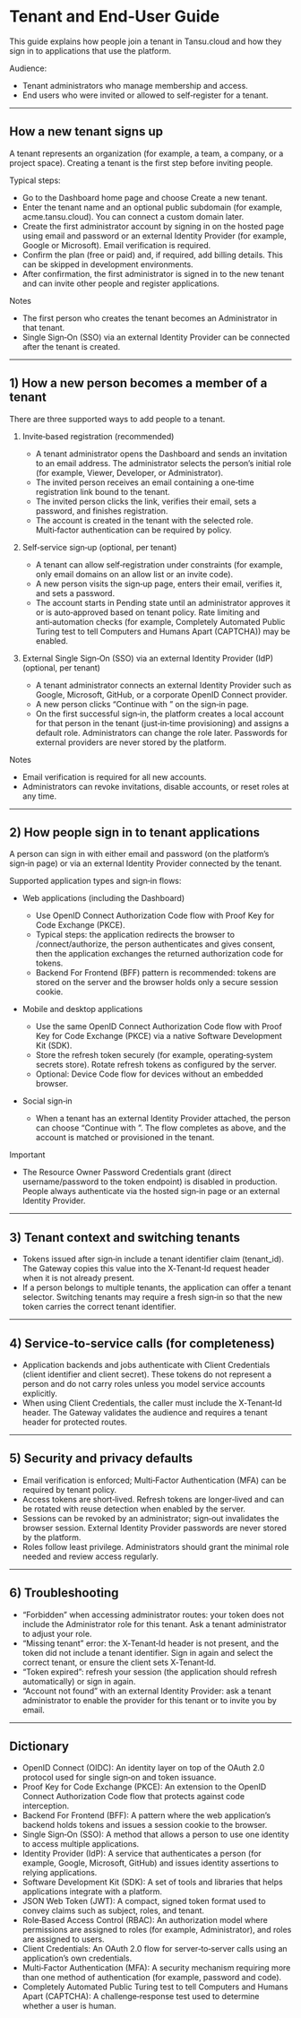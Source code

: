 ﻿# Tenant and End‑User Guide

This guide explains how people join a tenant in Tansu.cloud and how they sign in to applications that use the platform.

Audience:
- Tenant administrators who manage membership and access.
- End users who were invited or allowed to self‑register for a tenant.

---

## How a new tenant signs up

A tenant represents an organization (for example, a team, a company, or a project space). Creating a tenant is the first step before inviting people.

Typical steps:
- Go to the Dashboard home page and choose Create a new tenant.
- Enter the tenant name and an optional public subdomain (for example, acme.tansu.cloud). You can connect a custom domain later.
- Create the first administrator account by signing in on the hosted page using email and password or an external Identity Provider (for example, Google or Microsoft). Email verification is required.
- Confirm the plan (free or paid) and, if required, add billing details. This can be skipped in development environments.
- After confirmation, the first administrator is signed in to the new tenant and can invite other people and register applications.

Notes
- The first person who creates the tenant becomes an Administrator in that tenant.
- Single Sign‑On (SSO) via an external Identity Provider can be connected after the tenant is created.

---

## 1) How a new person becomes a member of a tenant

There are three supported ways to add people to a tenant.

1. Invite‑based registration (recommended)
   - A tenant administrator opens the Dashboard and sends an invitation to an email address. The administrator selects the person’s initial role (for example, Viewer, Developer, or Administrator).
   - The invited person receives an email containing a one‑time registration link bound to the tenant.
   - The invited person clicks the link, verifies their email, sets a password, and finishes registration.
   - The account is created in the tenant with the selected role. Multi‑factor authentication can be required by policy.

2. Self‑service sign‑up (optional, per tenant)
   - A tenant can allow self‑registration under constraints (for example, only email domains on an allow list or an invite code).
   - A new person visits the sign‑up page, enters their email, verifies it, and sets a password.
   - The account starts in Pending state until an administrator approves it or is auto‑approved based on tenant policy. Rate limiting and anti‑automation checks (for example, Completely Automated Public Turing test to tell Computers and Humans Apart (CAPTCHA)) may be enabled.

3. External Single Sign‑On (SSO) via an external Identity Provider (IdP) (optional, per tenant)
   - A tenant administrator connects an external Identity Provider such as Google, Microsoft, GitHub, or a corporate OpenID Connect provider.
   - A new person clicks “Continue with <provider>” on the sign‑in page.
   - On the first successful sign‑in, the platform creates a local account for that person in the tenant (just‑in‑time provisioning) and assigns a default role. Administrators can change the role later. Passwords for external providers are never stored by the platform.

Notes
- Email verification is required for all new accounts.
- Administrators can revoke invitations, disable accounts, or reset roles at any time.

---

## 2) How people sign in to tenant applications

A person can sign in with either email and password (on the platform’s sign‑in page) or via an external Identity Provider connected by the tenant.

Supported application types and sign‑in flows:

- Web applications (including the Dashboard)
  - Use OpenID Connect Authorization Code flow with Proof Key for Code Exchange (PKCE).
  - Typical steps: the application redirects the browser to /connect/authorize, the person authenticates and gives consent, then the application exchanges the returned authorization code for tokens.
  - Backend For Frontend (BFF) pattern is recommended: tokens are stored on the server and the browser holds only a secure session cookie.

- Mobile and desktop applications
  - Use the same OpenID Connect Authorization Code flow with Proof Key for Code Exchange (PKCE) via a native Software Development Kit (SDK).
  - Store the refresh token securely (for example, operating‑system secrets store). Rotate refresh tokens as configured by the server.
  - Optional: Device Code flow for devices without an embedded browser.

- Social sign‑in
  - When a tenant has an external Identity Provider attached, the person can choose “Continue with <provider>”. The flow completes as above, and the account is matched or provisioned in the tenant.

Important
- The Resource Owner Password Credentials grant (direct username/password to the token endpoint) is disabled in production. People always authenticate via the hosted sign‑in page or an external Identity Provider.

---

## 3) Tenant context and switching tenants

- Tokens issued after sign‑in include a tenant identifier claim (tenant_id). The Gateway copies this value into the X‑Tenant‑Id request header when it is not already present.
- If a person belongs to multiple tenants, the application can offer a tenant selector. Switching tenants may require a fresh sign‑in so that the new token carries the correct tenant identifier.

---

## 4) Service‑to‑service calls (for completeness)

- Application backends and jobs authenticate with Client Credentials (client identifier and client secret). These tokens do not represent a person and do not carry roles unless you model service accounts explicitly.
- When using Client Credentials, the caller must include the X‑Tenant‑Id header. The Gateway validates the audience and requires a tenant header for protected routes.

---

## 5) Security and privacy defaults

- Email verification is enforced; Multi‑Factor Authentication (MFA) can be required by tenant policy.
- Access tokens are short‑lived. Refresh tokens are longer‑lived and can be rotated with reuse detection when enabled by the server.
- Sessions can be revoked by an administrator; sign‑out invalidates the browser session. External Identity Provider passwords are never stored by the platform.
- Roles follow least privilege. Administrators should grant the minimal role needed and review access regularly.

---

## 6) Troubleshooting

- “Forbidden” when accessing administrator routes: your token does not include the Administrator role for this tenant. Ask a tenant administrator to adjust your role.
- “Missing tenant” error: the X‑Tenant‑Id header is not present, and the token did not include a tenant identifier. Sign in again and select the correct tenant, or ensure the client sets X‑Tenant‑Id.
- “Token expired”: refresh your session (the application should refresh automatically) or sign in again.
- “Account not found” with an external Identity Provider: ask a tenant administrator to enable the provider for this tenant or to invite you by email.

---

## Dictionary

- OpenID Connect (OIDC): An identity layer on top of the OAuth 2.0 protocol used for single sign‑on and token issuance.
- Proof Key for Code Exchange (PKCE): An extension to the OpenID Connect Authorization Code flow that protects against code interception.
- Backend For Frontend (BFF): A pattern where the web application’s backend holds tokens and issues a session cookie to the browser.
- Single Sign‑On (SSO): A method that allows a person to use one identity to access multiple applications.
- Identity Provider (IdP): A service that authenticates a person (for example, Google, Microsoft, GitHub) and issues identity assertions to relying applications.
- Software Development Kit (SDK): A set of tools and libraries that helps applications integrate with a platform.
- JSON Web Token (JWT): A compact, signed token format used to convey claims such as subject, roles, and tenant.
- Role‑Based Access Control (RBAC): An authorization model where permissions are assigned to roles (for example, Administrator), and roles are assigned to users.
- Client Credentials: An OAuth 2.0 flow for server‑to‑server calls using an application’s own credentials.
- Multi‑Factor Authentication (MFA): A security mechanism requiring more than one method of authentication (for example, password and code).
- Completely Automated Public Turing test to tell Computers and Humans Apart (CAPTCHA): A challenge‑response test used to determine whether a user is human.
